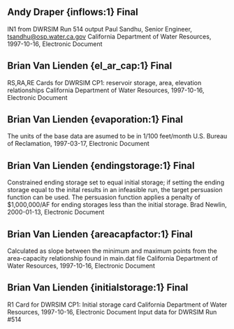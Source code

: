 ## Andy Draper {inflows:1} Final
IN1 from DWRSIM Run 514 output
Paul Sandhu, Senior Engineer, tsandhu@osp.water.ca.gov
California Department of Water Resources, 1997-10-16, Electronic Document

## Brian Van Lienden {el_ar_cap:1} Final
RS,RA,RE Cards for DWRSIM CP1: reservoir storage, area, elevation relationships
California Department of Water Resources, 1997-10-16, Electronic Document

## Brian Van Lienden {evaporation:1} Final
The units of the base data are asumed to be in 1/100 feet/month
U.S. Bureau of Reclamation, 1997-03-17, Electronic Document

## Brian Van Lienden {endingstorage:1} Final
Constrained ending storage set to equal initial storage; if setting the ending storage equal to the inital results in an infeasible run, the target persuasion function can be used.  The persuasion function applies a penalty of $1,000,000/AF for ending storages less than the initial storage.
Brad Newlin, 2000-01-13, Electronic Document

## Brian Van Lienden {areacapfactor:1} Final
Calculated as slope between the minimum and maximum points from the area-capacity relationship found in main.dat file
California Department of Water Resources, 1997-10-16, Electronic Document

## Brian Van Lienden {initialstorage:1} Final
R1 Card for DWRSIM CP1: Initial storage card
California Department of Water Resources, 1997-10-16, Electronic Document
Input data for DWRSIM Run #514
